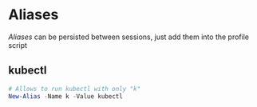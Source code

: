 # Aliases

_Aliases_ can be persisted between sessions, just add them into the profile script

## kubectl

```ps1
# Allows to run kubectl with only "k"
New-Alias -Name k -Value kubectl
```
